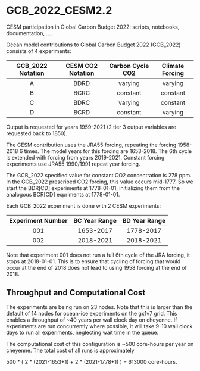 # GCB_2022_CESM2.2
CESM participation in Global Carbon Budget 2022: scripts, notebooks, documentation, ....

Ocean model contributions to Global Carbon Budget 2022 (GCB_2022) consists of 4 experiments:

GCB_2022 Notation | CESM CO2 Notation | Carbon Cycle CO2 | Climate Forcing
:---------------: | :---------------: | :--------------: | :-------------:
A                 | BDRD              | varying          | varying
B                 | BCRC              | constant         | constant
C                 | BDRC              | varying          | constant
D                 | BCRD              | constant         | varying

Output is requested for years 1959-2021 (2 tier 3 output variables are requested back to 1850).

The CESM contribution uses the JRA55 forcing, repeating the forcing 1958-2018 6 times.
The model years for this forcing are 1653-2018.
The 6th cycle is extended with forcing from years 2019-2021.
Constant forcing experiments use JRA55 1990/1991 repeat year forcing.

The GCB_2022 specified value for constant CO2 concentration is 278 ppm.
In the GCB_2022 prescribed CO2 forcing, this value occurs mid-1777.
So we start the BDR[CD] experiments at 1778-01-01,
initializing them from the analogous BCR[CD] expriments at 1778-01-01.

Each GCB_2022 experiment is done with 2 CESM experiments:

Experiment Number | BC Year Range | BD Year Range
:---------------: | :-----------: | :-----------:
001               | 1653-2017     | 1778-2017
002               | 2018-2021     | 2018-2021

Note that experiment 001 does not run a full 6th cycle of the JRA forcing, it stops at 2018-01-01.
This is to ensure that cycling of forcing that would occur at the end of 2018 does not lead to
using 1958 forcing at the end of 2018.

## Throughput and Computational Cost

The experiments are being run on 23 nodes.
Note that this is larger than the default of 14 nodes for ocean-ice experiments on the gx1v7 grid.
This enables a throughput of ~40 years per wall clock day on cheyenne.
If experiments are run concurrently where possible,
it will take 9-10 wall clock days to run all experiments,
neglecting wait time in the queue.

The computational cost of this configuration is ~500 core-hours per year on cheyenne.
The total cost of all runs is approximately

500 * ( 2 * (2021-1653+1) + 2 * (2021-1778+1) ) = 613000 core-hours.
